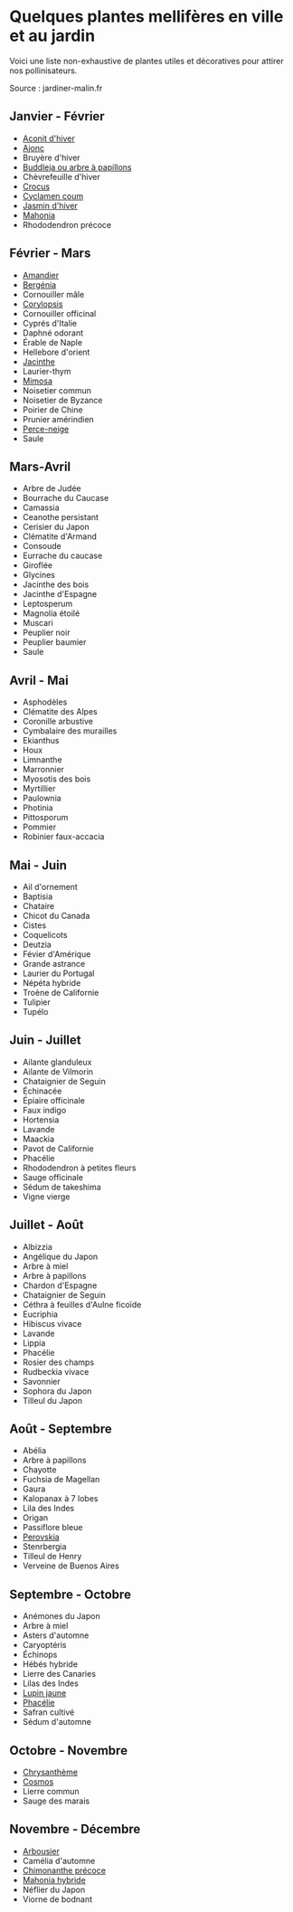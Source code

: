 # Quelques plantes mellifères en ville et au jardin

Voici une liste non-exhaustive de plantes utiles et décoratives pour attirer nos pollinisateurs. 

Source : jardiner-malin.fr

## Janvier - Février

- [Aconit d'hiver](https://www.jardiner-malin.fr/fiche/eranthis-hyemalis-aconith-hiver-helleborine.html)
- [Ajonc](https://www.jardiner-malin.fr/fiche/ajonc-fleurs-entretien-arrosage.html)
- Bruyère d'hiver
- [Buddleja ou arbre à papillons](https://www.jardiner-malin.fr/fiche/buddleja-taille-entretien-plantatio.html)
- Chèvrefeuille d'hiver
- [Crocus](https://www.jardiner-malin.fr/fiche/crocus-plantation.html)
- [Cyclamen coum](https://www.jardiner-malin.fr/fiche/cyclamen-coum.html)
- [Jasmin d'hiver](https://www.jardiner-malin.fr/fiche/jasmin-hiver.html)
- [Mahonia](https://www.jardiner-malin.fr/fiche/mahonia.html)
- Rhododendron précoce

## Février - Mars

- [Amandier](https://www.jardiner-malin.fr/fiche/amandier-taille-plantation.html) 
- [Bergénia](https://www.jardiner-malin.fr/fiche/bergenia.html)
- Cornouiller mâle
- [Corylopsis](https://www.jardiner-malin.fr/fiche/corylopsis.html)
- Cornouiller officinal
- Cyprés d'Italie
- Daphné odorant
- Érable de Naple
- Hellebore d'orient
- [Jacinthe](https://www.jardiner-malin.fr/fiche/jacinthe.html)
- Laurier-thym
- [Mimosa](https://www.jardiner-malin.fr/fiche/mimosa.html)
- Noisetier commun
- Noisetier de Byzance
- Poirier de Chine
- Prunier amérindien
- [Perce-neige](https://www.jardiner-malin.fr/fiche/perce-neige.html)
- Saule

## Mars-Avril  

- Arbre de Judée
- Bourrache du Caucase
- Camassia
- Ceanothe persistant
- Cerisier du Japon
- Clématite d'Armand
- Consoude
- Eurrache du caucase
- Giroflée
- Glycines
- Jacinthe des bois
- Jacinthe d'Espagne
- Leptosperum
- Magnolia étoilé
- Muscari
- Peuplier noir
- Peuplier baumier
- Saule

## Avril - Mai 

- Asphodèles
- Clématite des Alpes
- Coronille arbustive
- Cymbalaire des murailles
- Ekianthus
- Houx
- Limnanthe
- Marronnier
- Myosotis des bois
- Myrtillier
- Paulownia
- Photinia
- Pittosporum
- Pommier
- Robinier faux-accacia

## Mai - Juin  

- Ail d'ornement
- Baptisia
- Chataire
- Chicot du Canada
- Cistes
- Coquelicots
- Deutzia
- Févier d'Amérique
- Grande astrance
- Laurier du Portugal
- Népéta hybride
- Troène de Californie
- Tulipier
- Tupélo

## Juin - Juillet  

- Ailante glanduleux
- Ailante de Vilmorin
- Chataignier de Seguin
- Échinacée
- Épiaire officinale
- Faux indigo
- Hortensia
- Lavande
- Maackia
- Pavot de Californie
- Phacélie
- Rhododendron à petites fleurs
- Sauge officinale
- Sédum de takeshima
- Vigne vierge

## Juillet - Août    

- Albizzia
- Angélique du Japon
- Arbre à miel
- Arbre à papillons
- Chardon d'Espagne
- Chataignier de Seguin
- Céthra à feuilles d'Aulne ficoïde
- Eucriphia
- Hibiscus vivace
- Lavande
- Lippia
- Phacélie
- Rosier des champs
- Rudbeckia vivace
- Savonnier
- Sophora du Japon
- Tilleul du Japon

## Août - Septembre  

- Abélia
- Arbre à papillons
- Chayotte
- Fuchsia de Magellan
- Gaura
- Kalopanax à 7 lobes
- Lila des Indes
- Origan
- Passiflore bleue
- [Perovskia](https://www.jardiner-malin.fr/fiche/perovskia.html)
- Stenrbergia
- Tilleul de Henry
- Verveine de Buenos Aires

## Septembre - Octobre  

- Anémones du Japon
- Arbre à miel
- Asters d'automne
- Caryoptéris
- Échinops
- Hébés hybride
- Lierre des Canaries
- Lilas des Indes
- [Lupin jaune](https://www.jardiner-malin.fr/fiche/lupin.html)
- [Phacélie](https://www.jardiner-malin.fr/fiche/la-phacelie-un-formidable-engrais-vert.html)
- Safran cultivé
- Sédum d'automne

## Octobre - Novembre  

- [Chrysanthème](https://www.jardiner-malin.fr/fiche/chrysantheme.html)
- [Cosmos](https://www.jardiner-malin.fr/fiche/cosmos.html)
- Lierre commun
- Sauge des marais

## Novembre - Décembre  

- [Arbousier](https://www.jardiner-malin.fr/fiche/arbousier-taille-plantation.html)
- Camélia d'automne
- [Chimonanthe précoce](https://www.jardiner-malin.fr/fiche/chimonanthe-chimonanthus.html)
- [Mahonia hybride](https://www.jardiner-malin.fr/fiche/mahonia.html)
- Néflier du Japon
- Viorne de bodnant
